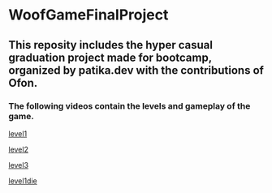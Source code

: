 # WoofGameFinalProject
## This reposity  includes the hyper casual graduation project made for bootcamp, organized by patika.dev with the contributions of Ofon.
### The following videos contain the levels and gameplay of the game.


[level1](https://user-images.githubusercontent.com/52176996/134746532-3165e39f-a24f-4c8b-8e3b-ea0628ee1ead.mp4)

[level2](https://user-images.githubusercontent.com/52176996/134746700-4a8e25e1-ff14-44ee-ac32-4d2c44e99129.mp4)

[level3](https://user-images.githubusercontent.com/52176996/134746758-f08f2b77-76e6-47ab-8917-74fce366556e.mp4)

[level1die](https://user-images.githubusercontent.com/52176996/134746817-572d1d6d-83a9-4c62-96cc-11797331265f.mp4)
